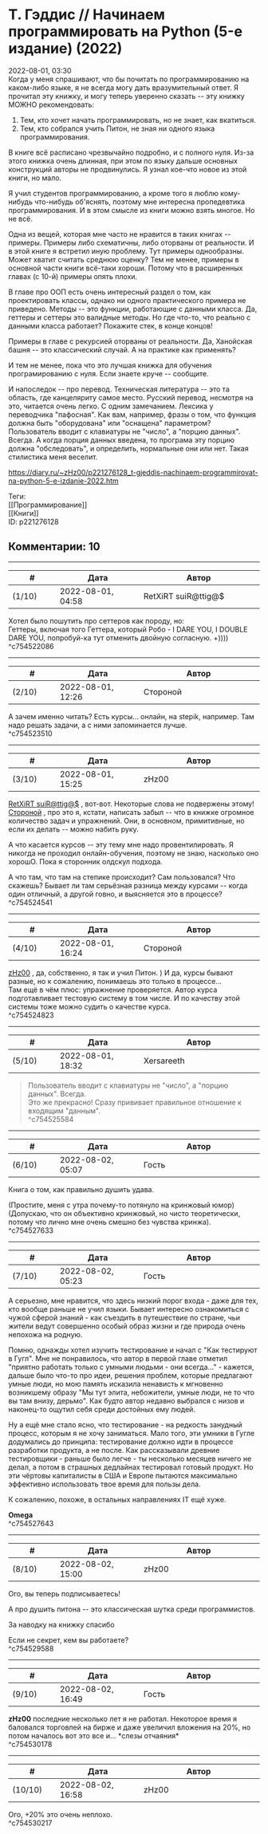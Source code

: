 Т. Гэддис // Начинаем программировать на Python (5-е издание) (2022)
====================================================================

  
2022-08-01, 03:30  
 Когда у меня спрашивают, что бы почитать по программированию на каком-либо языке, я не всегда могу дать вразумительный ответ. Я прочитал эту книжку, и могу теперь уверенно сказать -- эту книжку МОЖНО рекомендовать:   
 1. Тем, кто хочет начать программировать, но не знает, как вкатиться.   
 2. Тем, кто собрался учить Питон, не зная ни одного языка программирования.   
   
 В книге всё расписано чрезвычайно подробно, и с полного нуля. Из-за этого книжка очень длинная, при этом по языку дальше основных конструкций авторы не продвинулись. Я узнал кое-что новое из этой книги, но мало.   
   
 Я учил студентов программированию, а кроме того я люблю кому-нибудь что-нибудь об'яснять, поэтому мне интересна пропедевтика программирования. И в этом смысле из книги можно взять многое. Но не всё.   
   
 Одна из вещей, которая мне часто не нравится в таких книгах -- примеры. Примеры либо схематичны, либо оторваны от реальности. И в этой книге я встретил иную проблему. Тут примеры однообразны. Может хватит считать среднюю оценку? Тем не менее, примеры в основной части книги всё-таки хороши. Потому что в расширенных главах (с 10-й) примеры опять плохи.   
   
 В главе про ООП есть очень интересный раздел о том, как проектировать классы, однако ни одного практического примера не приведено. Методы -- это функции, работающие с данными класса. Да, геттеры и сеттеры это валидные методы. Но где что-то, что реально с данными класса работает? Покажите стек, в конце концов!   
   
 Примеры в главе с рекурсией оторваны от реальности. Да, Ханойская башня -- это классический случай. А на практике как применять?   
   
 И тем не менее, пока что это лучшая книжка для обучения програмированию с нуля. Если знаете круче -- сообщите.   
   
 И напоследок -- про перевод. Техническая литература -- это та область, где канцеляриту самое место. Русский перевод, несмотря на это, читается очень легко. С одним замечанием. Лексика у переводчика "пафосная". Как вам, например, фразы о том, что функция должна быть "оборудована" или "оснащена" параметром? Пользователь вводит с клавиатуры не "число", а "порцию данных". Всегда. А когда порция данных введена, то програма эту порцию должна "обследовать", и определить, нормальные они или нет. Такая стилистика меня веселит.   
  
<https://diary.ru/~zHz00/p221276128_t-gjeddis-nachinaem-programmirovat-na-python-5-e-izdanie-2022.htm>  
  
Теги:  
[[Программирование]]  
[[Книги]]  
ID: p221276128  


Комментарии: 10
---------------

  


---



|         #         |              Дата              |                     Автор                     |           ID           |
| --- | --- | --- | --- |
| (1/10) | 2022-08-01, 04:58 | RetXiRT suiR@ttig@$ | c754522086 |

  
 Хотел было пошутить про сеттеров как породу, но:   
 Геттеры, включая того Геттера, который Робо - I DARE YOU, I DOUBLE DARE YOU, попробуй-ка тут отменить двойную согласную. +))))   
 ^c754522086

---



|         #         |              Дата              |                     Автор                     |           ID           |
| --- | --- | --- | --- |
| (2/10) | 2022-08-01, 12:26 | Стороной | c754523510 |

  
 А зачем именно читать? Есть курсы... онлайн, на stepik, например. Там надо решать задачи, а с ними запоминается лучше.   
 ^c754523510

---



|         #         |              Дата              |                     Автор                     |           ID           |
| --- | --- | --- | --- |
| (3/10) | 2022-08-01, 15:25 | zHz00 | c754524541 |

  
  [RetXiRT suiR@ttig@$](https://Hellspawn.diary.ru "Atomicautionuclear")  , вот-вот. Некоторые слова не подвержены этому!   
  [Стороной](https://1047.diary.ru "Арфы нет - возьмите бубен!")  , про это я, кстати, написать забыл -- что в книжке огромное количество задач и упражнений. Они, в основном, примитивные, но если их делать -- можно набить руку.   
   
 А что касается курсов -- эту тему мне надо провентилировать. Я никогда не проходил онлайн-обучения, поэтому не знаю, насколько оно хорошО. Пока я сторонник олдскул подхода.   
   
 А что там, что там на степике происходит? Сам пользовался? Что скажешь? Бывает ли там серьёзная разница между курсами -- когда один отличный, а другой говно, и выясняется это в процессе?   
 ^c754524541

---



|         #         |              Дата              |                     Автор                     |           ID           |
| --- | --- | --- | --- |
| (4/10) | 2022-08-01, 16:24 | Стороной | c754524823 |

  
  [zHz00](https://zHz00.diary.ru "Untitled")  , да, собственно, я так и учил Питон. ) И да, курсы бывают разные, но к сожалению, понимаешь это только в процессе...   
 Там ещё в чём плюс: упражнение проверяется. Автор курса подготавливает тестовую систему в том числе. И по качеству этой системы тоже можно судить о качестве курса.   
 ^c754524823

---



|         #         |              Дата              |                     Автор                     |           ID           |
| --- | --- | --- | --- |
| (5/10) | 2022-08-01, 18:32 | Xersareeth | c754525584 |

  
 > Пользователь вводит с клавиатуры не "число", а "порцию данных". Всегда.   
 Это же прекрасно! Сразу прививает правильное отношение к входящим "данным".   
 ^c754525584

---



|         #         |              Дата              |                     Автор                     |           ID           |
| --- | --- | --- | --- |
| (6/10) | 2022-08-02, 05:07 | Гость | c754527633 |

  
 Книга о том, как правильно душить удава.   
   
 (Простите, меня с утра почему-то потянуло на кринжовый юмор) (Допускаю, что он объективно кринжовый, но чисто теоретически, потому что лично мне очень смешно без чувства кринжа).   
 ^c754527633

---



|         #         |              Дата              |                     Автор                     |           ID           |
| --- | --- | --- | --- |
| (7/10) | 2022-08-02, 05:23 | Гость | c754527643 |

  
 А серьезно, мне нравится, что здесь низкий порог входа - даже для тех, кто вообще раньше не учил языки. Бывает интересно ознакомиться с чужой сферой знаний - как съездить в путешествие по стране, чьи жители ведут совершенно особый образ жизни и где природа очень непохожа на родную.   
   
 Помню, однажды хотел изучить тестирование и начал с "Как тестируют в Гугл". Мне не понравилось, что автор в первой главе отметил "приятно работать только с умными людьми - они всегда..." - кажется, дальше было что-то про идеи, решения проблем, которые предлагают умные люди, но мою память исказила ненависть к мгновенно возникшему образу "Мы тут элита, небожители, умные люди, не то что вы там внизу, дерьмо". Как будто автор недавно выбрался с низов и наконец-то ощутил себя среди достойных ему людей.   
   
 Ну а ещё мне стало ясно, что тестирование - на редкость занудный процесс, которым я не хочу заниматься. Мало того, эти умники в Гугле додумались до принципа: тестирование должно идти в процессе разработки продукта, а не после. Как рассказывали древние тестировщики - раньше было легче - ты несколько месяцев ничего не делал, а потом в страшных дедлайнах тестировал готовый продукт. Но эти чёртовы капиталисты в США и Европе пытаются максимально эффективно использовать твое время для пользы дела.   
   
 К сожалению, похоже, в остальных направлениях IT ещё хуже.   
   
   
  **Omega**    
 ^c754527643

---



|         #         |              Дата              |                     Автор                     |           ID           |
| --- | --- | --- | --- |
| (8/10) | 2022-08-02, 15:00 | zHz00 | c754529588 |

  
 Ого, вы теперь подписываетесь!   
   
 А про душить питона -- это классическая шутка среди программистов.   
   
 За наводку на книжку спасибо   
   
 Если не секрет, кем вы работаете?   
 ^c754529588

---



|         #         |              Дата              |                     Автор                     |           ID           |
| --- | --- | --- | --- |
| (9/10) | 2022-08-02, 16:49 | Гость | c754530178 |

  
  **zHz00**  последние несколько лет я не работал. Некоторое время я баловался торговлей на бирже и даже увеличил вложения на 20%, но потом началось вот это все и... \*слезы отчаяния\*   
 ^c754530178

---



|         #         |              Дата              |                     Автор                     |           ID           |
| --- | --- | --- | --- |
| (10/10) | 2022-08-02, 16:58 | zHz00 | c754530217 |

  
 Ого, +20% это очень неплохо.   
 ^c754530217